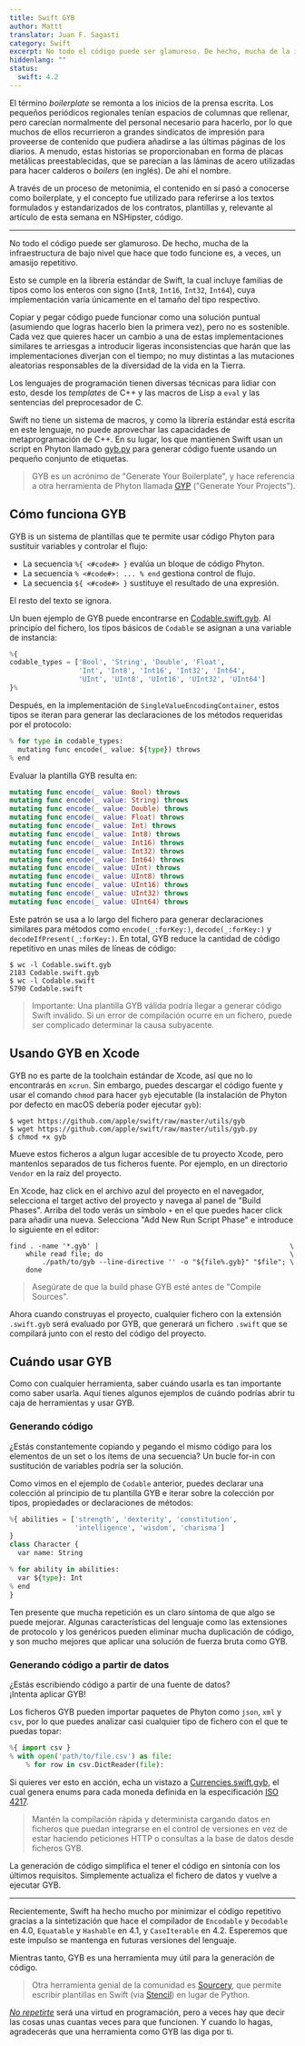 ```yaml
---
title: Swift GYB
author: Mattt
translator: Juan F. Sagasti
category: Swift
excerpt: No todo el código puede ser glamuroso. De hecho, mucha de la infraestructura de bajo nivel que hace que todo funcione es, a veces, un amasijo repetitivo.
hiddenlang: ""
status:
  swift: 4.2
---
```


El término _boilerplate_ se remonta a los inicios de la prensa escrita. Los pequeños periódicos regionales tenían espacios de columnas que rellenar, pero carecían normalmente del personal necesario para hacerlo, por lo que muchos de ellos recurrieron a grandes sindicatos de impresión para proveerse de contenido que pudiera añadirse a las últimas páginas de los diarios. A menudo, estas historias se proporcionaban en forma de placas metálicas preestablecidas, que se parecían a las láminas de acero utilizadas para hacer calderos o _boilers_ (en inglés). De ahí el nombre. 

A través de un proceso de metonimia, el contenido en sí pasó a conocerse como boilerplate, y el concepto fue utilizado para referirse a los textos formulados y estandarizados de los contratos, plantillas y, relevante al artículo de esta semana en NSHipster, código. 

---

No todo el código puede ser glamuroso. De hecho, mucha de la infraestructura de bajo nivel que hace que todo funcione es, a veces, un amasijo repetitivo.

Esto se cumple en la librería estándar de Swift, la cual incluye familias de tipos como los enteros con signo (`Int8`, `Int16`, `Int32`, `Int64`), cuya implementación varía únicamente en el tamaño del tipo respectivo. 

Copiar y pegar código puede funcionar como una solución puntual (asumiendo que logras hacerlo bien la primera vez), pero no es sostenible. Cada vez que quieres hacer un cambio a una de estas implementaciones similares te arriesgas a introducir ligeras inconsistencias que harán que las implementaciones diverjan con el tiempo; no muy distintas a las mutaciones aleatorias responsables de la diversidad de la vida en la Tierra.

Los lenguajes de programación tienen diversas técnicas para lidiar con esto, desde los _templates_ de C++ y las macros de Lisp a `eval` y las sentencias del preprocesador de C.

Swift no tiene un sistema de macros, y como la librería estándar está escrita en este lenguaje, no puede aprovechar las capacidades de metaprogramación de C++. En su lugar, los que mantienen Swift usan un script en Phyton llamado [gyb.py](https://github.com/apple/swift/blob/master/utils/gyb.py) para generar código fuente usando un pequeño conjunto de etiquetas.

> GYB es un acrónimo de "Generate Your Boilerplate", y hace referencia a otra herramienta de Phyton llamada [GYP](https://gyp.gsrc.io) ("Generate Your Projects").

## Cómo funciona GYB

GYB is un sistema de plantillas que te permite usar código Phyton para sustituir variables y controlar el flujo:

- La secuencia `%{ <#code#> }` evalúa un bloque de código Phyton.
- La secuencia `% <#code#>: ... % end` gestiona control de flujo.
- La secuencia `${ <#code#> }` sustituye el resultado de una expresión.

El resto del texto se ignora.

Un buen ejemplo de GYB puede encontrarse en [Codable.swift.gyb](https://github.com/apple/swift/blob/master/stdlib/public/core/Codable.swift.gyb). Al principio del fichero, los tipos básicos de `Codable` se asignan a una variable de instancia:

```python
%{
codable_types = ['Bool', 'String', 'Double', 'Float',
                 'Int', 'Int8', 'Int16', 'Int32', 'Int64',
                 'UInt', 'UInt8', 'UInt16', 'UInt32', 'UInt64']
}%
```

Después, en la implementación de `SingleValueEncodingContainer`, estos tipos se iteran para generar las declaraciones de los métodos requeridas por el protocolo:

```python
% for type in codable_types:
  mutating func encode(_ value: ${type}) throws
% end
```

Evaluar la plantilla GYB resulta en:

```swift
mutating func encode(_ value: Bool) throws
mutating func encode(_ value: String) throws
mutating func encode(_ value: Double) throws
mutating func encode(_ value: Float) throws
mutating func encode(_ value: Int) throws
mutating func encode(_ value: Int8) throws
mutating func encode(_ value: Int16) throws
mutating func encode(_ value: Int32) throws
mutating func encode(_ value: Int64) throws
mutating func encode(_ value: UInt) throws
mutating func encode(_ value: UInt8) throws
mutating func encode(_ value: UInt16) throws
mutating func encode(_ value: UInt32) throws
mutating func encode(_ value: UInt64) throws
```

Este patrón se usa a lo largo del fichero para generar declaraciones similares para métodos como `encode(_:forKey:)`, `decode(_:forKey:)` y `decodeIfPresent(_:forKey:)`. En total, GYB reduce la cantidad de código repetitivo en unas miles de líneas de código:

```terminal
$ wc -l Codable.swift.gyb
2183 Codable.swift.gyb
$ wc -l Codable.swift
5790 Codable.swift
```

> Importante: Una plantilla GYB válida podría llegar a generar código Swift inválido.
> Si un error de compilación ocurre en un fichero, puede ser complicado determinar la causa subyacente. 

## Usando GYB en Xcode

GYB no es parte de la toolchain estándar de Xcode, así que no lo encontrarás en `xcrun`. Sin embargo, puedes descargar el código fuente y usar el comando `chmod` para hacer `gyb` ejecutable (la instalación de Phyton por defecto en macOS debería poder ejecutar `gyb`):

```terminal
$ wget https://github.com/apple/swift/raw/master/utils/gyb
$ wget https://github.com/apple/swift/raw/master/utils/gyb.py
$ chmod +x gyb
```

Mueve estos ficheros a algun lugar accesible de tu proyecto Xcode, pero mantenlos separados de tus ficheros fuente. Por ejemplo, en un directorio  `Vendor` en la raíz del proyecto.

En Xcode, haz click en el archivo azul del proyecto en el navegador, selecciona el target activo del proyecto y navega al panel de "Build Phases". Arriba del todo verás un símbolo `+` en el que puedes hacer click para añadir una nueva. Selecciona "Add New Run Script Phase" e introduce lo siguiente en el editor:

```shell
find . -name '*.gyb' |                                               \
    while read file; do                                              \
        ./path/to/gyb --line-directive '' -o "${file%.gyb}" "$file"; \
    done
```

> Asegúrate de que la build phase GYB esté antes de "Compile Sources".

Ahora cuando construyas el proyecto, cualquier fichero con la extensión  `.swift.gyb` será evaluado por GYB, que generará un fichero `.swift` que se compilará junto con el resto del código del proyecto.

## Cuándo usar GYB

Como con cualquier herramienta, saber cuándo usarla es tan importante como saber usarla. Aquí tienes algunos ejemplos de cuándo podrías abrir tu caja de herramientas y usar GYB.

### Generando código

¿Estás constantemente copiando y pegando el mismo código para los elementos de un set o los ítems de una secuencia? Un bucle for-in con sustitución de variables podría ser la solución. 

Como vimos en el ejemplo de `Codable` anterior, puedes declarar una colección al principio de tu plantilla GYB e iterar sobre la colección por tipos, propiedades or declaraciones de métodos:

```python
%{ abilities = ['strength', 'dexterity', 'constitution',
                'intelligence', 'wisdom', 'charisma']
}
class Character {
  var name: String

% for ability in abilities:
  var ${type}: Int
% end
}
```

Ten presente que mucha repetición es un claro síntoma de que algo se puede mejorar. Algunas características del lenguaje como las extensiones de protocolo y los genéricos pueden eliminar mucha duplicación de código, y son mucho mejores que aplicar una solución de fuerza bruta como GYB.

### Generando código a partir de datos

¿Estás escribiendo código a partir de una fuente de datos? </br>
¡Intenta aplicar GYB!

Los ficheros GYB pueden importar paquetes de Phyton como `json`, `xml` y `csv`, por lo que puedes analizar casi cualquier tipo de fichero con el que te puedas topar:

```python
%{ import csv }
% with open('path/to/file.csv') as file:
    % for row in csv.DictReader(file):
```

Si quieres ver esto en acción, echa un vistazo a [Currencies.swift.gyb](https://github.com/Flight-School/Money/blob/master/Sources/Money/Currency.swift.gyb), el cual genera enums para cada moneda definida en la especificación [ISO 4217](https://www.iso.org/iso-4217-currency-codes.html).

> Mantén la compilación rápida y determinista cargando datos en ficheros que puedan integrarse en el control de versiones en vez de estar haciendo peticiones HTTP o consultas a la base de datos desde ficheros GYB.

La generación de código simplifica el tener el código en sintonía con los últimos requisitos. Simplemente actualiza el fichero de datos y vuelve a ejecutar GYB.

---

Recientemente, Swift ha hecho mucho por minimizar el código repetitivo gracias a la sintetización que hace el compilador de `Encodable` y `Decodable` en 4.0,
`Equatable` y `Hashable` en 4.1, y
`CaseIterable` en 4.2.
Esperemos que este impulso se mantenga en futuras versiones del lenguaje.

Mientras tanto, GYB es una herramienta muy útil para la generación de código.

> Otra herramienta genial de la comunidad es [Sourcery](https://github.com/krzysztofzablocki/Sourcery), que permite escribir plantillas en Swift (via [Stencil](https://github.com/stencilproject/Stencil))
> en lugar de Python.

[_No repetirte_](https://es.wikipedia.org/wiki/No_te_repitas) será una virtud en programación, pero a veces hay que decir las cosas unas cuantas veces para que funcionen. Y cuando lo hagas, agradecerás que una herramienta como GYB las diga por ti.
